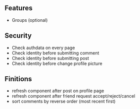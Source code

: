 ## Features
- Groups (optional)

## Security
- Check authdata on every page
- Check identity before submitting comment
- Check identity before submitting post
- Check identity before change profile picture

## Finitions
- refresh component after post on profile page
- refresh component after friend request accept/reject/cancel
- sort comments by reverse order (most recent first)